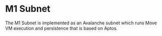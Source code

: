 # M1 Subnet
The M1 Subnet is implemented as an Avalanche subnet which runs Move VM execution and persistence that is based on Aptos.